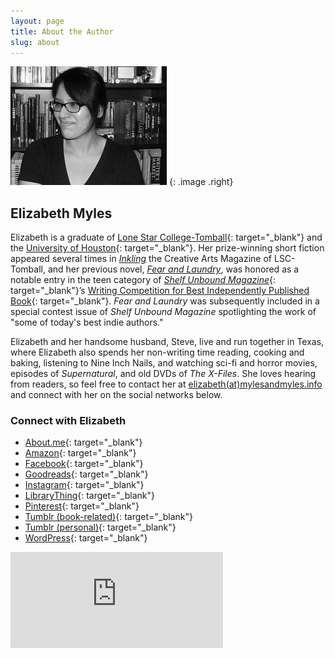 ```yaml
---
layout: page
title: About the Author
slug: about
---
```

    
![Elizabeth Myles](/images/elizabeth.jpg)
{: .image .right}

## Elizabeth Myles

Elizabeth is a graduate of [Lone Star College-Tomball][lsc]{: target="_blank"} and the [University of Houston][uh]{: target="_blank"}.  Her prize-winning short fiction appeared several times 
in [*Inkling*][inkling] the Creative Arts Magazine of LSC-Tomball, and her previous novel, [*Fear and Laundry*][fal], was honored as a notable entry in the teen 
category of [*Shelf Unbound Magazine*][shelfunbound]{: target="_blank"}’s [Writing Competition for Best Independently Published Book][shelfunboundcomp]{: target="_blank"}. *Fear and Laundry* was
subsequently included in a special contest issue of *Shelf Unbound Magazine* spotlighting the work of "some of today's best indie authors."

Elizabeth and her handsome husband, Steve, live and run together in Texas, where Elizabeth also spends her non-writing time reading, cooking and baking, 
listening to Nine Inch Nails, and watching sci-fi and horror movies, episodes of *Supernatural*, and old DVDs of *The X-Files*.  She loves hearing from readers,
so feel free to contact her at [elizabeth(at)mylesandmyles.info][email] and connect with her on the social networks below.

### Connect with Elizabeth

- [About.me][aboutme]{: target="_blank"}
- [Amazon][amazon]{: target="_blank"}
- [Facebook][facebook]{: target="_blank"}
- [Goodreads][goodreads]{: target="_blank"}
- [Instagram][instagram]{: target="_blank"}
- [LibraryThing][librarything]{: target="_blank"}
- [Pinterest][pinterest]{: target="_blank"}
- [Tumblr (book-related)][tumblr]{: target="_blank"}
- [Tumblr (personal)][tumblr2]{: target="_blank"}
- [WordPress][wordpress]{: target="_blank"}

<iframe src="https://www.facebook.com/plugins/page.php?href=https%3A%2F%2Fwww.facebook.com%2Felizabethmyleswrites&tabs&width=340&height=154&small_header=true&adapt_container_width=true&hide_cover=false&show_facepile=true&appId=1147693165266291" width="340" height="154" style="border:none;overflow:hidden" scrolling="no" frameborder="0" allowTransparency="true"></iframe>

[uh]:http://www.uh.edu/
[lsc]:http://www.lonestar.edu/tomball.htm
[inkling]:http://www.lonestar.edu/past-inkling-issues.htm
[shelfunbound]:http://www.shelfmediagroup.com/pages/issues.html
[shelfunboundcomp]:https://issuu.com/shelfunbound/docs/shelf_unbound_december-january_2014
[fal]:/novels/fear-and-laundry/
[email]:mailto:elizabeth(at)mylesandmyles.info
[aboutme]:https:/about.me/emyles
[amazon]:http://www.amazon.com/Elizabeth-Myles/e/B004Q2DZBY/
[facebook]:http://www.facebook.com/elizabethmyleswrites
[goodreads]:http://www.goodreads.com/tangentuniverse
[instagram]:https://www.instagram.com/mrs.elizabethmyles/
[librarything]:http://www.librarything.com/author/myleselizabeth
[pinterest]:https://www.pinterest.com/tangentuniverse/
[tumblr]:http://fearandlaundry.mylesandmyles.info/
[tumblr2]:http://elizabeth.mylesandmyles.info/
[wordpress]:http://mylesaweek.wordpress.com/
